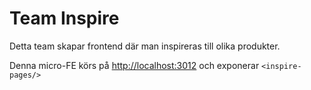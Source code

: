 Team Inspire
============
Detta team skapar frontend där man inspireras till olika 
produkter.

Denna micro-FE körs på [http://localhost:3012](http://localhost:3012) och 
exponerar `<inspire-pages/>`
